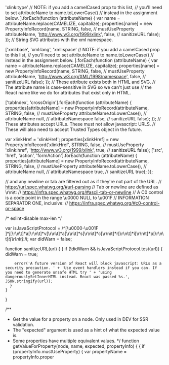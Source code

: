 'xlink:type' // NOTE: if you add a camelCased prop to this list,
  // you'll need to set attributeName to name.toLowerCase()
  // instead in the assignment below.
  ].forEach(function (attributeName) {
    var name = attributeName.replace(CAMELIZE, capitalize);
    properties[name] = new PropertyInfoRecord(name, STRING, false, // mustUseProperty
    attributeName, 'http://www.w3.org/1999/xlink', false, // sanitizeURL
    false);
  }); // String SVG attributes with the xml namespace.

  ['xml:base', 'xml:lang', 'xml:space' // NOTE: if you add a camelCased prop to this list,
  // you'll need to set attributeName to name.toLowerCase()
  // instead in the assignment below.
  ].forEach(function (attributeName) {
    var name = attributeName.replace(CAMELIZE, capitalize);
    properties[name] = new PropertyInfoRecord(name, STRING, false, // mustUseProperty
    attributeName, 'http://www.w3.org/XML/1998/namespace', false, // sanitizeURL
    false);
  }); // These attribute exists both in HTML and SVG.
  // The attribute name is case-sensitive in SVG so we can't just use
  // the React name like we do for attributes that exist only in HTML.

  ['tabIndex', 'crossOrigin'].forEach(function (attributeName) {
    properties[attributeName] = new PropertyInfoRecord(attributeName, STRING, false, // mustUseProperty
    attributeName.toLowerCase(), // attributeName
    null, // attributeNamespace
    false, // sanitizeURL
    false);
  }); // These attributes accept URLs. These must not allow javascript: URLS.
  // These will also need to accept Trusted Types object in the future.

  var xlinkHref = 'xlinkHref';
  properties[xlinkHref] = new PropertyInfoRecord('xlinkHref', STRING, false, // mustUseProperty
  'xlink:href', 'http://www.w3.org/1999/xlink', true, // sanitizeURL
  false);
  ['src', 'href', 'action', 'formAction'].forEach(function (attributeName) {
    properties[attributeName] = new PropertyInfoRecord(attributeName, STRING, false, // mustUseProperty
    attributeName.toLowerCase(), // attributeName
    null, // attributeNamespace
    true, // sanitizeURL
    true);
  });

  // and any newline or tab are filtered out as if they're not part of the URL.
  // https://url.spec.whatwg.org/#url-parsing
  // Tab or newline are defined as \r\n\t:
  // https://infra.spec.whatwg.org/#ascii-tab-or-newline
  // A C0 control is a code point in the range \u0000 NULL to \u001F
  // INFORMATION SEPARATOR ONE, inclusive:
  // https://infra.spec.whatwg.org/#c0-control-or-space

  /* eslint-disable max-len */

  var isJavaScriptProtocol = /^[\u0000-\u001F ]*j[\r\n\t]*a[\r\n\t]*v[\r\n\t]*a[\r\n\t]*s[\r\n\t]*c[\r\n\t]*r[\r\n\t]*i[\r\n\t]*p[\r\n\t]*t[\r\n\t]*\:/i;
  var didWarn = false;

  function sanitizeURL(url) {
    {
      if (!didWarn && isJavaScriptProtocol.test(url)) {
        didWarn = true;

        error('A future version of React will block javascript: URLs as a security precaution. ' + 'Use event handlers instead if you can. If you need to generate unsafe HTML try ' + 'using dangerouslySetInnerHTML instead. React was passed %s.', JSON.stringify(url));
      }
    }
  }

  /**
   * Get the value for a property on a node. Only used in DEV for SSR validation.
   * The "expected" argument is used as a hint of what the expected value is.
   * Some properties have multiple equivalent values.
   */
  function getValueForProperty(node, name, expected, propertyInfo) {
    {
      if (propertyInfo.mustUseProperty) {
        var propertyName = propertyInfo.proper